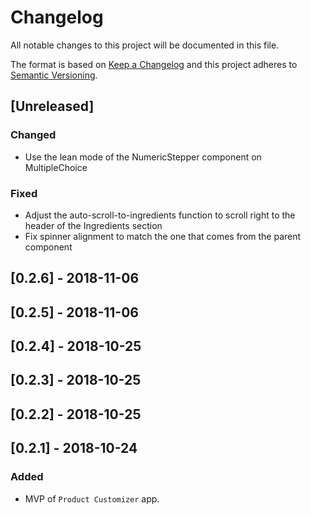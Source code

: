 # Changelog

All notable changes to this project will be documented in this file.

The format is based on [Keep a Changelog](http://keepachangelog.com/en/1.0.0/)
and this project adheres to [Semantic Versioning](http://semver.org/spec/v2.0.0.html).

## [Unreleased]

### Changed

- Use the lean mode of the NumericStepper component on MultipleChoice

### Fixed

- Adjust the auto-scroll-to-ingredients function to scroll right to the header of the Ingredients section
- Fix spinner alignment to match the one that comes from the parent component

## [0.2.6] - 2018-11-06

## [0.2.5] - 2018-11-06

## [0.2.4] - 2018-10-25

## [0.2.3] - 2018-10-25

## [0.2.2] - 2018-10-25

## [0.2.1] - 2018-10-24

### Added
- MVP of `Product Customizer` app.
